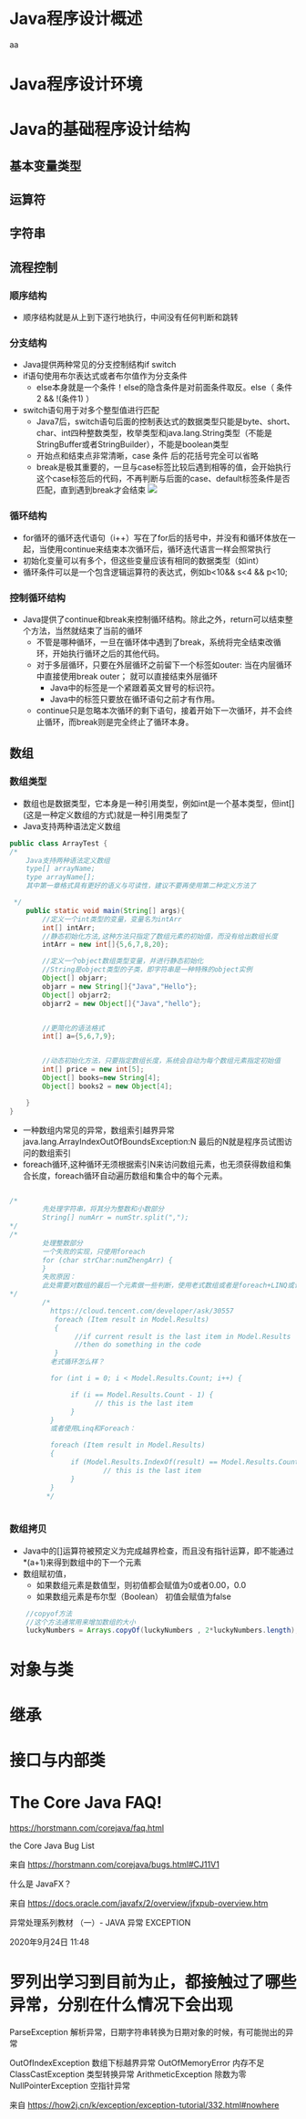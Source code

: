 
# Java程序设计概述

aa

# Java程序设计环境


# Java的基础程序设计结构

## 基本变量类型

## 运算符

## 字符串

## 流程控制

### 顺序结构
+ 顺序结构就是从上到下逐行地执行，中间没有任何判断和跳转
		
### 分支结构
+ Java提供两种常见的分支控制结构if switch
+ if语句使用布尔表达式或者布尔值作为分支条件
    + else本身就是一个条件！else的隐含条件是对前面条件取反。else（ 条件2 && !(条件1) ）
+ switch语句用于对多个整型值进行匹配
	+ Java7后，switch语句后面的控制表达式的数据类型只能是byte、short、char、int四种整数类型，枚举类型和java.lang.String类型（不能是StringBuffer或者StringBuilder），不能是boolean类型
	+ 开始点和结束点非常清晰，case 条件 后的花括号完全可以省略
	+ break是极其重要的，一旦与case标签比较后遇到相等的值，会开始执行这个case标签后的代码，不再判断与后面的case、default标签条件是否匹配，直到遇到break才会结束
	![](.1_基础知识_1_images/c56d7ae4.png)
### 循环结构
+ for循环的循环迭代语句（i++）写在了for后的括号中，并没有和循环体放在一起，当使用continue来结束本次循环后，循环迭代语言一样会照常执行
+ 初始化变量可以有多个，但这些变量应该有相同的数据类型（如int）
+ 循环条件可以是一个包含逻辑运算符的表达式，例如b<10&& s<4 && p<10;
### 控制循环结构
+ Java提供了continue和break来控制循环结构。除此之外，return可以结束整个方法，当然就结束了当前的循环
	+ 不管是哪种循环，一旦在循环体中遇到了break，系统将完全结束改循环，开始执行循环之后的其他代码。
	+ 对于多层循环，只要在外层循环之前留下一个标签如outer:  当在内层循环中直接使用break outer； 就可以直接结束外层循环
		+ Java中的标签是一个紧跟着英文冒号的标识符。
		+ Java中的标签只要放在循环语句之前才有作用。
	+ continue只是忽略本次循环的剩下语句，接着开始下一次循环，并不会终止循环，而break则是完全终止了循环本身。

## 数组
### 数组类型
+ 数组也是数据类型，它本身是一种引用类型，例如int是一个基本类型，但int[] (这是一种定义数组的方式)就是一种引用类型了
+ Java支持两种语法定义数组
```Java
public class ArrayTest {
/*
    Java支持两种语法定义数组
    type[] arrayName;
    type arrayName[];
    其中第一章格式具有更好的语义与可读性，建议不要再使用第二种定义方法了

 */
    public static void main(String[] args){
        //定义一个int类型的变量，变量名为intArr
        int[] intArr;
        //静态初始化方法,这种方法只指定了数组元素的初始值，而没有给出数组长度
        intArr = new int[]{5,6,7,8,20};

        //定义一个object数组类型变量，并进行静态初始化
        //String是object类型的子类，即字符串是一种特殊的object实例
        Object[] objarr;
        objarr = new String[]{"Java","Hello"};
        Object[] objarr2;
        objarr2 = new Object[]{"Java","hello"};


        //更简化的语法格式
        int[] a={5,6,7,9};


        //动态初始化方法，只要指定数组长度，系统会自动为每个数组元素指定初始值
        int[] price = new int[5];
        Object[] books=new String[4];
        Object[] books2 = new Object[4];

    }
}

```
+ 一种数组内常见的异常，数组索引越界异常java.lang.ArrayIndexOutOfBoundsException:N 最后的N就是程序员试图访问的数组索引
+ foreach循环,这种循环无须根据索引N来访问数组元素，也无须获得数组和集合长度，foreach循环自动遍历数组和集合中的每个元素。
```Java

/*
        先处理字符串，将其分为整数和小数部分
        String[] numArr = numStr.split(",");
*/
/*        
        处理整数部分
        一个失败的实现，只使用foreach
        for (char strChar:numZhengArr) {
        }
        失败原因：
        此处需要对数组的最后一个元素做一些判断，使用老式数组或者是foreach+LINQ或许是个不错的办法，单独的foreach并不能实现这个目的
*/
        /*
          https://cloud.tencent.com/developer/ask/30557
           foreach (Item result in Model.Results)
           {
                //if current result is the last item in Model.Results
                //then do something in the code
           }
          老式循环怎么样？

          for (int i = 0; i < Model.Results.Count; i++) {

               if (i == Model.Results.Count - 1) {
                     // this is the last item
               }
          }
          或者使用Linq和Foreach：

          foreach (Item result in Model.Results)
          {
               if (Model.Results.IndexOf(result) == Model.Results.Count - 1) {
                       // this is the last item
               }
          }
         */



```
### 数组拷贝
+ Java中的[]运算符被预定义为完成越界检查，而且没有指针运算，即不能通过*(a+1)来得到数组中的下一个元素
+ 数组赋初值，
	+ 如果数组元素是数值型，则初值都会赋值为0或者0.00，0.0 
	+ 如果数组元素是布尔型（Boolean） 初值会赋值为false
```Java
    //copyof方法
	//这个方法通常用来增加数组的大小
	luckyNumbers = Arrays.copyOf(luckyNumbers , 2*luckyNumbers.length);
```

# 对象与类
# 继承
# 接口与内部类

# The Core Java FAQ!
https://horstmann.com/corejava/faq.html


the Core Java Bug List

来自 <https://horstmann.com/corejava/bugs.html#CJ11V1> 

什么是 JavaFX？

来自 <https://docs.oracle.com/javafx/2/overview/jfxpub-overview.htm> 

异常处理系列教材 （一）- JAVA 异常 EXCEPTION

2020年9月24日
11:48

# 罗列出学习到目前为止，都接触过了哪些异常，分别在什么情况下会出现
ParseException 解析异常，日期字符串转换为日期对象的时候，有可能抛出的异常

OutOfIndexException 数组下标越界异常
OutOfMemoryError 内存不足
ClassCastException 类型转换异常
ArithmeticException 除数为零
NullPointerException 空指针异常

来自 <https://how2j.cn/k/exception/exception-tutorial/332.html#nowhere> 


